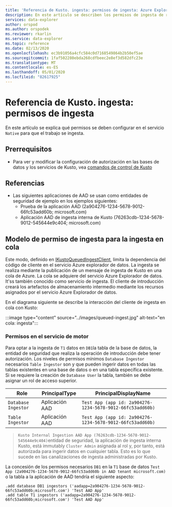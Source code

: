 ```yaml
---
title: 'Referencia de Kusto. ingesta: permisos de ingesta: Azure Explorador de datos | Microsoft Docs'
description: En este artículo se describen los permisos de ingesta de referencia de Kusto. ingesta en Azure Explorador de datos.
services: data-explorer
author: orspod
ms.author: orspodek
ms.reviewer: rkarlin
ms.service: data-explorer
ms.topic: reference
ms.date: 02/13/2020
ms.openlocfilehash: ec3b91056a4cfc584c0d7168549864b2b50ef5ae
ms.sourcegitcommit: 1faf502280ebda268cdfbeec2e8ef3d582dfc23e
ms.translationtype: MT
ms.contentlocale: es-ES
ms.lasthandoff: 05/01/2020
ms.locfileid: "82617925"
---
```

# <a name="kustoingest-reference---ingestion-permissions"></a>Referencia de Kusto. ingesta: permisos de ingesta
En este artículo se explica qué permisos se deben configurar en el servicio `Native` para que el trabajo se ingesta.


## <a name="prerequisites"></a>Prerrequisitos
* Para ver y modificar la configuración de autorización en las bases de datos y los servicios de Kusto, vea [comandos de control de Kusto](../../management/security-roles.md) 

## <a name="references"></a>Referencias
* Las siguientes aplicaciones de AAD se usan como entidades de seguridad de ejemplo en los ejemplos siguientes:
    * Prueba de la aplicación AAD (2a904276-1234-5678-9012-66fc53add60b; microsoft.com)
    * Aplicación AAD de ingesta interna de Kusto (76263cdb-1234-5678-9012-545644e9c404; microsoft.com)

## <a name="ingestion-permission-model-for-queued-ingestion"></a>Modelo de permiso de ingesta para la ingesta en cola
Este modo, definido en [IKustoQueuedIngestClient](kusto-ingest-client-reference.md#interface-ikustoqueuedingestclient), limita la dependencia del código de cliente en el servicio Azure explorador de datos. La ingesta se realiza mediante la publicación de un mensaje de ingesta de Kusto en una cola de Azure. La cola se adquiere del servicio Azure Explorador de datos. It'ss también conocido como servicio de ingesta.  El cliente de introducción creará los artefactos de almacenamiento intermedio mediante los recursos asignados por el servicio Azure Explorador de datos.

En el diagrama siguiente se describe la interacción del cliente de ingesta en cola con Kusto:<BR>

:::image type="content" source="../images/queued-ingest.jpg" alt-text="en cola: ingesta":::

### <a name="permissions-on-the-engine-service"></a>Permisos en el servicio de motor
Para optar a la ingesta de `T1` datos en `DB1`la tabla de la base de datos, la entidad de seguridad que realiza la operación de introducción debe tener autorización.
Los niveles de permisos mínimos `Database Ingestor` necesarios `Table Ingestor` son y que pueden ingerir datos en todas las tablas existentes en una base de datos o en una tabla específica existente.
Si se requiere la creación de `Database User` la tabla, también se debe asignar un rol de acceso superior.


|Role |PrincipalType    |PrincipalDisplayName
|--------|------------|------------
|`Database Ingestor` |Aplicación AAD |`Test App (app id: 2a904276-1234-5678-9012-66fc53add60b)`
|`Table Ingestor` |Aplicación AAD |`Test App (app id: 2a904276-1234-5678-9012-66fc53add60b)`

>`Kusto Internal Ingestion AAD App (76263cdb-1234-5678-9012-545644e9c404)`entidad de seguridad, la aplicación de ingesta interna Kusto, está immutably `Cluster Admin` asignada al rol y, por tanto, está autorizada para ingerir datos en cualquier tabla. Esto es lo que sucede en las canalizaciones de ingesta administradas por Kusto.

La concesión de los permisos necesarios `DB1` en la `T1` base de datos `Test App (2a904276-1234-5678-9012-66fc53add60b in AAD tenant microsoft.com)` o la tabla a la aplicación de AAD tendría el siguiente aspecto:
```kusto
.add database DB1 ingestors ('aadapp=2a904276-1234-5678-9012-66fc53add60b;microsoft.com') 'Test AAD App'
.add table T1 ingestors ('aadapp=2a904276-1234-5678-9012-66fc53add60b;microsoft.com') 'Test AAD App'
```
